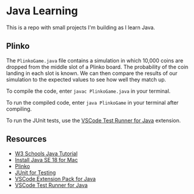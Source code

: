 # Java Learning

This is a repo with small projects I'm building as I learn Java.

## Plinko

The `PlinkoGame.java` file contains a simulation in which 10,000 coins are dropped from the middle slot of a Plinko board. The probability of the coin landing in each slot is known. We can then compare the results of our simulation to the expected values to see how well they match up.

To compile the code, enter `javac PlinkoGame.java` in your terminal.

To run the compiled code, enter `java PlinkoGame` in your terminal after compiling.

To run the JUnit tests, use the [VSCode Test Runner for Java](https://marketplace.visualstudio.com/items?itemName=vscjava.vscode-java-test) extension.

## Resources

- [W3 Schools Java Tutorial](https://www.w3schools.com/java/default.asp)
- [Install Java SE 18 for Mac](https://www.oracle.com/java/technologies/downloads/#jdk18-mac)
- [Plinko](https://pressbooks.howardcc.edu/jrip3/chapter/so-you-want-to-win-plinko/)
- [JUnit for Testing](https://junit.org/junit5/docs/current/user-guide/)
- [VSCode Extension Pack for Java](https://marketplace.visualstudio.com/items?itemName=vscjava.vscode-java-pack)
- [VSCode Test Runner for Java](https://marketplace.visualstudio.com/items?itemName=vscjava.vscode-java-test)
